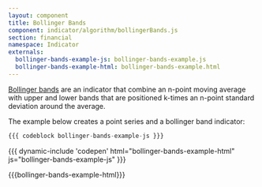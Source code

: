 ```yaml
---
layout: component
title: Bollinger Bands
component: indicator/algorithm/bollingerBands.js
section: financial
namespace: Indicator
externals:
  bollinger-bands-example-js: bollinger-bands-example.js
  bollinger-bands-example-html: bollinger-bands-example.html
---
```


[Bollinger bands](http://en.wikipedia.org/wiki/Bollinger_Bands) are an indicator that combine an n-point moving average with upper and lower bands that are positioned k-times an n-point standard deviation around the average.

The example below creates a point series and a bollinger band indicator:

```js
{{{ codeblock bollinger-bands-example-js }}}
```

{{{ dynamic-include 'codepen' html="bollinger-bands-example-html" js="bollinger-bands-example-js" }}}

{{{bollinger-bands-example-html}}}
<script type="text/javascript">
{{{bollinger-bands-example-js}}}
</script>

